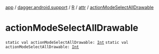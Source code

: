 [app](../../../index.md) / [dagger.android.support](../../index.md) / [R](../index.md) / [attr](index.md) / [actionModeSelectAllDrawable](./action-mode-select-all-drawable.md)

# actionModeSelectAllDrawable

`static val actionModeSelectAllDrawable: `[`Int`](https://kotlinlang.org/api/latest/jvm/stdlib/kotlin/-int/index.html)
`static val actionModeSelectAllDrawable: `[`Int`](https://kotlinlang.org/api/latest/jvm/stdlib/kotlin/-int/index.html)